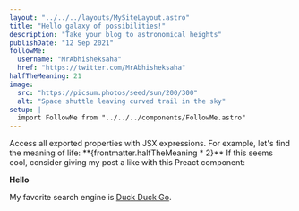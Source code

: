 ```yaml
---
layout: "../../../layouts/MySiteLayout.astro"
title: "Hello galaxy of possibilities!"
description: "Take your blog to astronomical heights"
publishDate: "12 Sep 2021"
followMe:
  username: "MrAbhisheksaha"
  href: "https://twitter.com/MrAbhisheksaha"
halfTheMeaning: 21
image:
  src: "https://picsum.photos/seed/sun/200/300"
  alt: "Space shuttle leaving curved trail in the sky"
setup: |  
  import FollowMe from "../../../components/FollowMe.astro"
---
```


<FollowMe username={frontmatter.followMe.username} href={frontmatter.followMe.href} />
Access all exported properties with JSX expressions. For example, let's find the meaning of life: **{frontmatter.halfTheMeaning * 2}**
If this seems cool, consider giving my post a like with this Preact component: 

__Hello__

My favorite search engine is [Duck Duck Go](https://duckduckgo.com "The best search engine for privacy").

